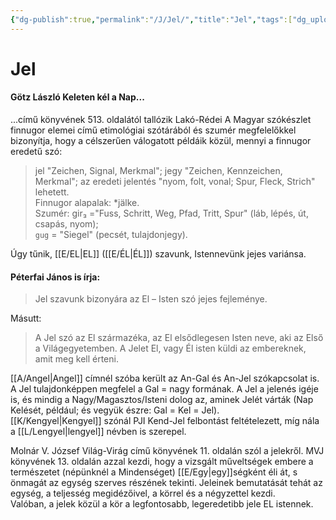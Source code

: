 ```yaml
---
{"dg-publish":true,"permalink":"/J/Jel/","title":"Jel","tags":["dg_uploaded"],"created":"2023-10-26T03:36","updated":"2023-11-02T04:32"}
---
```



# Jel

#### Götz László Keleten kél a Nap...

...című könyvének 513. oldalától tallózik Lakó-Rédei A Magyar szókészlet finnugor elemei című etimológiai szótárából és szumér megfelelőkkel bizonyítja, hogy a célszerűen válogatott példáik közül, mennyi a finnugor eredetű szó:  
> jel "Zeichen, Signal, Merkmal"; jegy "Zeichen, Kennzeichen, Merkmal"; az eredeti jelentés "nyom, folt, vonal; Spur, Fleck, Strich" lehetett.  
> Finnugor alapalak: \*jälke.  
> Szumér: gir₃ ="Fuss, Schritt, Weg, Pfad, Tritt, Spur" (láb, lépés, út, csapás, nyom);  
> `gug` = "Siegel" (pecsét, tulajdonjegy).

Úgy tűnik, [[E/EL\|EL]] ([[E/ÉL\|ÉL]]) szavunk, Istennevünk jejes variánsa.  

#### Péterfai János is írja:  

> Jel szavunk bizonyára az El – Isten szó jejes fejleménye.  

Másutt:  
> A Jel szó az El származéka, az El elsődlegesen Isten neve, aki az Első a Világegyetemben. A Jelet El, vagy Él isten küldi az embereknek, amit meg kell érteni.  

[[A/Angel\|Angel]] címnél szóba került az An-Gal és An-Jel szókapcsolat is. A Jel tulajdonképpen megfelel a Gal = nagy formának. A Jel a jelenés igéje is, és mindig a Nagy/Magasztos/Isteni dolog az, aminek Jelét várták (Nap Kelését, például; és vegyük észre: Gal = Kel = Jel).  
[[K/Kengyel\|Kengyel]] szónál PJI Kend-Jel felbontást feltételezett, míg nála a [[L/Lengyel\|lengyel]] névben is szerepel.  

Molnár V. József Világ-Virág című könyvének 11. oldalán szól a jelekről. MVJ könyvének 13. oldalán azzal kezdi, hogy a vizsgált műveltségek embere a természetet (népünknél a Mindenséget) [[E/Egy\|egy]]ségként éli át, s önmagát az egység szerves részének tekinti. Jeleinek bemutatását tehát az egység, a teljesség megidézőivel, a körrel és a négyzettel kezdi.  
Valóban, a jelek közül a kör a legfontosabb, legeredetibb jele EL istennek.  